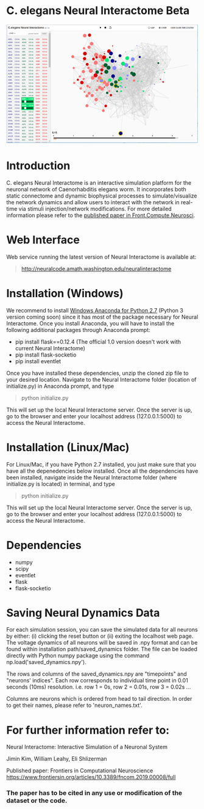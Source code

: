 # C. elegans Neural Interactome Beta

![alt text](images/fig1.png)

# Introduction

C. elegans Neural Interactome is an interactive simulation platform for the neuronal network of Caenorhabditis elegans worm. It incorporates both static connectome and dynamic biophysical processes to simulate/visualize the network dynamics and allow users to interact with the network in real-time via stimuli injection/network modifications. For more detailed information please refer to the [published paper in Front.Compute.Neurosci](https://www.frontiersin.org/articles/10.3389/fncom.2019.00008/full).

# Web Interface
Web service running the latest version of Neural Interactome is available at: 

> http://neuralcode.amath.washington.edu/neuralinteractome


# Installation (Windows)

We recommend to install [Windows Anaconda for Python 2.7](https://www.anaconda.com/download/#windows) (Python 3 version coming soon) since it has most of the package necessary for Neural Interactome. Once you install Anaconda, you will have to install the following additional packages through Anaconda prompt:

* pip install flask==0.12.4 (The official 1.0 version doesn't work with current Neural Interactome)
* pip install flask-socketio
* pip install eventlet

Once you have installed these dependencies, unzip the cloned zip file to your desired location. Navigate to the Neural Interactome folder (location of initialize.py) in Anaconda prompt, and type 

> python initialize.py 

This will set up the local Neural Interactome server. Once the server is up, go to the browser and enter your localhost address (127.0.0.1:5000) to access the Neural Interactome. 

# Installation (Linux/Mac)

For Linux/Mac, if you have Python 2.7 installed, you just make sure that you have all the depenedencies below installed. Once all the dependencies have been installed, navigate inside the Neural Interactome folder (where initialize.py is located) in terminal, and type 

> python initialize.py

This will set up the local Neural Interactome server. Once the server is up, go to the browser and enter your localhost address (127.0.0.1:5000) to access the Neural Interactome. 

# Dependencies

* numpy
* scipy
* eventlet
* flask
* flask-socketio

# Saving Neural Dynamics Data

For each simulation session, you can save the simulated data for all neurons by either: (i) clicking the reset button or (ii) exiting the localhost web page. The voltage dynamics of all neurons will be saved in .npy format and can be found within installation path/saved_dynamics folder. The file can be loaded directly with Python numpy package using the command np.load('saved_dynamics.npy'). 

The rows and columns of the saved_dynamics.npy are "timepoints" and "neurons' indices". Each row corresponds to individual time point in 0.01 seconds (10ms) resolution. i.e. row 1 = 0s, row 2 = 0.01s, row 3 = 0.02s ...

Columns are neurons which is ordered from head to tail direction. In order to get their names, please refer to 'neuron_names.txt'.

# For further information refer to:
Neural Interactome: Interactive Simulation of a Neuronal System

Jimin Kim, William Leahy, Eli Shlizerman

Published paper: Frontiers in Computational Neuroscience https://www.frontiersin.org/articles/10.3389/fncom.2019.00008/full

### The paper has to be cited in any use or modification of the dataset or the code.